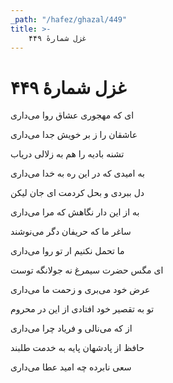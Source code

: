 ```yaml
---
_path: "/hafez/ghazal/449"
title: >-
    غزل شمارهٔ ۴۴۹
---
```

# غزل شمارهٔ ۴۴۹

<div class="b" id="bn1"><div class="m1"><p>ای که مهجوری عشاق روا می‌داری</p></div>
<div class="m2"><p>عاشقان را ز بر خویش جدا می‌داری</p></div></div>
<div class="b" id="bn2"><div class="m1"><p>تشنه بادیه را هم به زلالی دریاب</p></div>
<div class="m2"><p>به امیدی که در این ره به خدا می‌داری</p></div></div>
<div class="b" id="bn3"><div class="m1"><p>دل ببردی و بحل کردمت ای جان لیکن</p></div>
<div class="m2"><p>به از این دار نگاهش که مرا می‌داری</p></div></div>
<div class="b" id="bn4"><div class="m1"><p>ساغر ما که حریفان دگر می‌نوشند</p></div>
<div class="m2"><p>ما تحمل نکنیم ار تو روا می‌داری</p></div></div>
<div class="b" id="bn5"><div class="m1"><p>ای مگس حضرت سیمرغ نه جولانگه توست</p></div>
<div class="m2"><p>عرض خود می‌بری و زحمت ما می‌داری</p></div></div>
<div class="b" id="bn6"><div class="m1"><p>تو به تقصیر خود افتادی از این در محروم</p></div>
<div class="m2"><p>از که می‌نالی و فریاد چرا می‌داری</p></div></div>
<div class="b" id="bn7"><div class="m1"><p>حافظ از پادشهان پایه به خدمت طلبند</p></div>
<div class="m2"><p>سعی نابرده چه امید عطا می‌داری</p></div></div>
